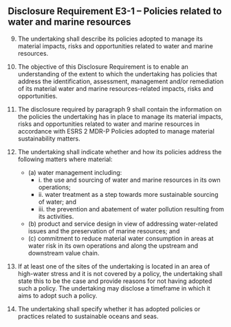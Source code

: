 ## Disclosure Requirement E3-1 – Policies related to water and marine resources

9. The undertaking shall describe its policies adopted to manage its material impacts, risks and opportunities related to water and marine resources.

10. The objective of this Disclosure Requirement is to enable an understanding of the extent to which the undertaking has policies that address the identification, assessment, management and/or remediation of its material water and marine resources-related impacts, risks and opportunities.

11. The disclosure required by paragraph 9 shall contain the information on the policies the undertaking has in place to manage its material impacts, risks and opportunities related to water and marine resources in accordance with ESRS 2 MDR-P Policies adopted to manage material sustainability matters.

12. The undertaking shall indicate whether and how its policies address the following matters where material:

	- (a) water management including:
		+ i. the use and sourcing of water and marine resources in its own operations;
		+ ii. water treatment as a step towards more sustainable sourcing of water; and
		+ iii. the prevention and abatement of water pollution resulting from its activities.
	- (b) product and service design in view of addressing water-related issues and the preservation of marine resources; and
	- (c) commitment to reduce material water consumption in areas at water risk in its own operations and along the upstream and downstream value chain.

13. If at least one of the sites of the undertaking is located in an area of high-water stress and it is not covered by a policy, the undertaking shall state this to be the case and provide reasons for not having adopted such a policy. The undertaking may disclose a timeframe in which it aims to adopt such a policy.

14. The undertaking shall specify whether it has adopted policies or practices related to sustainable oceans and seas. 
